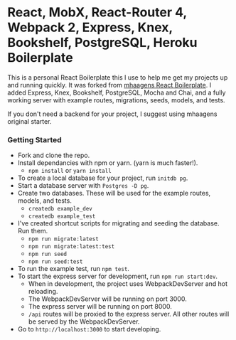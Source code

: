 # React, MobX, React-Router 4, Webpack 2, Express, Knex, Bookshelf, PostgreSQL, Heroku Boilerplate

This is a personal React Boilerplate this I use to help me get my projects up and running quickly. It was forked from [mhaagens React Boilerplate](https://github.com/mhaagens/react-mobx-react-router4-boilerplate).
I added Express, Knex, Bookshelf, PostgreSQL, Mocha and Chai, and a fully working server with example routes, migrations, seeds, models, and tests.

If you don't need a backend for your project, I suggest using mhaagens original starter.

### Getting Started 

- Fork and clone the repo.
- Install dependancies with npm or yarn. (yarn is much faster!).
  - `npm install` or `yarn install`
- To create a local database for your project, run `initdb pg`.
- Start a database server with `Postgres -D pg`.
- Create two databases. These will be used for the example routes, models, and tests.
  - `createdb example_dev`
  - `createdb example_test`
- I've created shortcut scripts for migrating and seeding the database. Run them.
  - `npm run migrate:latest`
  - `npm run migrate:latest:test`
  - `npm run seed`
  - `npm run seed:test`
- To run the example test, run `npm test`.
- To start the express server for development, run `npm run start:dev`.
  - When in development, the project uses WebpackDevServer and hot reloading.
  - The WebpackDevServer will be running on port 3000.
  - The express server will be running on port 8000.
  - `/api` routes will be proxied to the express server. All other routes will be served by the WebpackDevServer.
- Go to `http://localhost:3000` to start developing.
